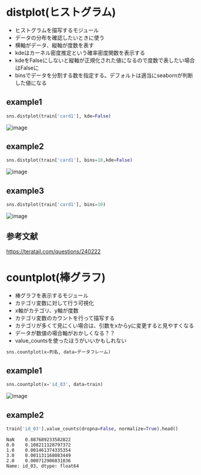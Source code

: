# distplot(ヒストグラム)  
- ヒストグラムを描写するモジュール  
- データの分布を確認したいときに使う  
- 横軸がデータ、縦軸が度数を表す  
- kdeはカーネル密度推定という確率密度関数を表示する  
- kdeをFalseにしないと縦軸が正規化された値になるので度数で表したい場合はFalseに  
- binsでデータを分割する数を指定する。デフォルトは適当にseabornが判断した値になる  
## example1  
```python  
sns.distplot(train['card1'], kde=False)  
```

![image](https://user-images.githubusercontent.com/53253817/75964017-d3254180-5f09-11ea-80c0-112ba110e06b.png)

## example2  
```python  
sns.distplot(train['card1'], bins=10,kde=False)  
```

![image](https://user-images.githubusercontent.com/53253817/75963947-b983fa00-5f09-11ea-904a-4b7b3d9aa424.png)

## example3  
```python  
sns.distplot(train['card1'], bins=10)  
```

![image](https://user-images.githubusercontent.com/53253817/75963844-91949680-5f09-11ea-85ed-7e1c68300040.png)

## 参考文献  
https://teratail.com/questions/240222  

# countplot(棒グラフ)  
- 棒グラフを表示するモジュール  
- カテゴリ変数に対して行う可視化  
- x軸がカテゴリ、y軸が度数  
- カテゴリ変数のカウントを行って描写する  
- カテゴリが多くて見にくい場合は、引数をxからyに変更すると見やすくなる  
- データが数値の場合軸がおかしくなる？？  
- value_countsを使ったほうがいいかもしれない   

```python  
sns.countplot(x=列名, data=データフレーム)
```

## example1  
```python  
sns.countplot(x='id_03', data=train)
```

![image](https://user-images.githubusercontent.com/53253817/75963659-35ca0d80-5f09-11ea-9732-78a35bc382b9.png)

## example2  
```python  
train['id_03'].value_counts(dropna=False, normalize=True).head()
```

```
NaN    0.887689233582822
0.0    0.108211128797372
1.0    0.001461374335354
3.0    0.001131168083449
2.0    0.000712906831036
Name: id_03, dtype: float64
```

